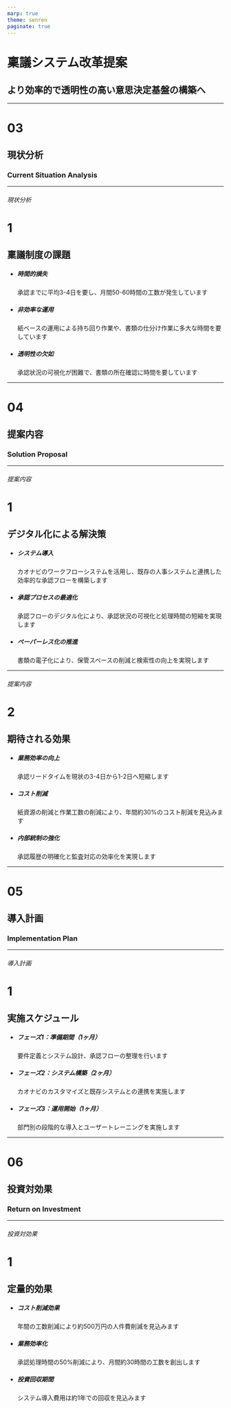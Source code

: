 ```yaml
---
marp: true
theme: senren
paginate: true
---
```


<!-- class: slide_cover -->

# 稟議システム改革提案

## より効率的で透明性の高い意思決定基盤の構築へ

---

<!-- class: slide_page -->

# 03

## 現状分析

### Current Situation Analysis

---

<!-- class: business_content -->

###### 現状分析

# 1

## 稟議制度の課題

- ##### 時間的損失
  承認までに平均3-4日を要し、月間50-60時間の工数が発生しています

- ##### 非効率な運用
  紙ベースの運用による持ち回り作業や、書類の仕分け作業に多大な時間を要しています

- ##### 透明性の欠如
  承認状況の可視化が困難で、書類の所在確認に時間を要しています

---

<!-- class: slide_page -->

# 04

## 提案内容

### Solution Proposal

---

<!-- class: business_content -->

###### 提案内容

# 1

## デジタル化による解決策

- ##### システム導入
  カオナビのワークフローシステムを活用し、既存の人事システムと連携した効率的な承認フローを構築します

- ##### 承認プロセスの最適化
  承認フローのデジタル化により、承認状況の可視化と処理時間の短縮を実現します

- ##### ペーパーレス化の推進
  書類の電子化により、保管スペースの削減と検索性の向上を実現します

---

<!-- class: business_content -->

###### 提案内容

# 2

## 期待される効果

- ##### 業務効率の向上
  承認リードタイムを現状の3-4日から1-2日へ短縮します

- ##### コスト削減
  紙資源の削減と作業工数の削減により、年間約30%のコスト削減を見込みます

- ##### 内部統制の強化
  承認履歴の明確化と監査対応の効率化を実現します

---

<!-- class: slide_page -->

# 05

## 導入計画

### Implementation Plan

---

<!-- class: business_content -->

###### 導入計画

# 1

## 実施スケジュール

- ##### フェーズ1：準備期間（1ヶ月）
  要件定義とシステム設計、承認フローの整理を行います

- ##### フェーズ2：システム構築（2ヶ月）
  カオナビのカスタマイズと既存システムとの連携を実施します

- ##### フェーズ3：運用開始（1ヶ月）
  部門別の段階的な導入とユーザートレーニングを実施します

---

<!-- class: slide_page -->

# 06

## 投資対効果

### Return on Investment

---

<!-- class: business_content -->

###### 投資対効果

# 1

## 定量的効果

- ##### コスト削減効果
  年間の工数削減により約500万円の人件費削減を見込みます

- ##### 業務効率化
  承認処理時間の50%削減により、月間約30時間の工数を創出します

- ##### 投資回収期間
  システム導入費用は約1年での回収を見込みます
